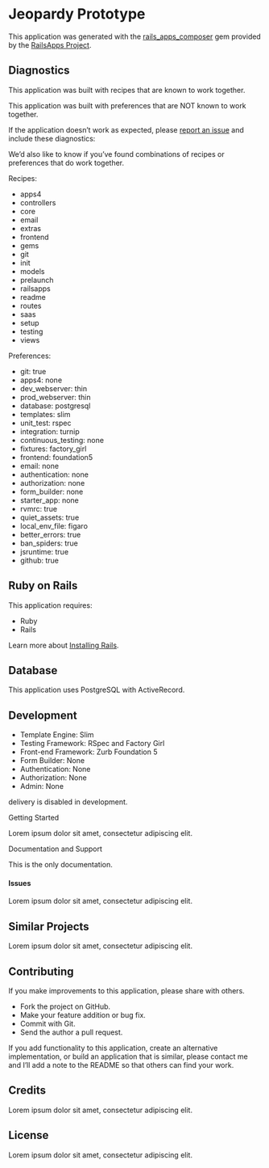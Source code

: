 Jeopardy Prototype
=========

This application was generated with the [rails_apps_composer](https://github.com/RailsApps/rails_apps_composer) gem
provided by the [RailsApps Project](http://railsapps.github.io/).

Diagnostics
-

This application was built with recipes that are known to work together.

This application was built with preferences that are NOT known to work
together.

If the application doesn’t work as expected, please [report an issue](https://github.com/RailsApps/rails_apps_composer/issues)
and include these diagnostics:

We’d also like to know if you’ve found combinations of recipes or
preferences that do work together.

Recipes:

* apps4
* controllers
* core
* email
* extras
* frontend
* gems
* git
* init
* models
* prelaunch
* railsapps
* readme
* routes
* saas
* setup
* testing
* views

Preferences:

* git: true
* apps4: none
* dev_webserver: thin
* prod_webserver: thin
* database: postgresql
* templates: slim
* unit_test: rspec
* integration: turnip
* continuous_testing: none
* fixtures: factory_girl
* frontend: foundation5
* email: none
* authentication: none
* authorization: none
* form_builder: none
* starter_app: none
* rvmrc: true
* quiet_assets: true
* local_env_file: figaro
* better_errors: true
* ban_spiders: true
* jsruntime: true
* github: true

Ruby on Rails
---

This application requires:

-   Ruby
-   Rails

Learn more about [Installing Rails](http://railsapps.github.io/installing-rails.html).

Database
---

This application uses PostgreSQL with ActiveRecord.

Development
-

-   Template Engine: Slim
-   Testing Framework: RSpec and Factory Girl
-   Front-end Framework: Zurb Foundation 5
-   Form Builder: None
-   Authentication: None
-   Authorization: None
-   Admin: None






 delivery is disabled in development.

Getting Started


Lorem ipsum dolor sit amet, consectetur adipiscing elit.

Documentation and Support


This is the only documentation.

#### Issues

Lorem ipsum dolor sit amet, consectetur adipiscing elit.

Similar Projects
-

Lorem ipsum dolor sit amet, consectetur adipiscing elit.

Contributing
--

If you make improvements to this application, please share with others.

-   Fork the project on GitHub.
-   Make your feature addition or bug fix.
-   Commit with Git.
-   Send the author a pull request.

If you add functionality to this application, create an alternative
implementation, or build an application that is similar, please contact
me and I’ll add a note to the README so that others can find your work.

Credits
--

Lorem ipsum dolor sit amet, consectetur adipiscing elit.

License
--

Lorem ipsum dolor sit amet, consectetur adipiscing elit.
